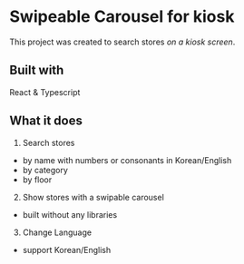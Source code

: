# Swipeable Carousel for kiosk

This project was created to search stores _on a kiosk screen_.

## Built with

React & Typescript

## What it does

1. Search stores

- by name with numbers or consonants in Korean/English
- by category
- by floor

2. Show stores with a swipable carousel

- built without any libraries

3. Change Language

- support Korean/English
